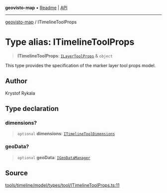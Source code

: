 **geovisto-map** • [Readme](../README.md) \| [API](../globals.md)

***

[geovisto-map](../README.md) / ITimelineToolProps

# Type alias: ITimelineToolProps

> **ITimelineToolProps**: [`ILayerToolProps`](ILayerToolProps.md) & `object`

This type provides the specification of the marker layer tool props model.

## Author

Krystof Rykala

## Type declaration

### dimensions?

> `optional` **dimensions**: [`ITimelineToolDimensions`](ITimelineToolDimensions.md)

### geoData?

> `optional` **geoData**: [`IGeoDataManager`](IGeoDataManager.md)

## Source

[tools/timeline/model/types/tool/ITimelineToolProps.ts:11](https://github.com/geovisto/geovisto-map/blob/5ee2cb5d45c19062fc8fc6beefa2848c076518b6/src/tools/timeline/model/types/tool/ITimelineToolProps.ts#L11)
